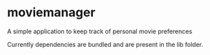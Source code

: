 # moviemanager
A simple application to keep track of personal movie preferences

Currently dependencies are bundled and are present in the lib folder.
